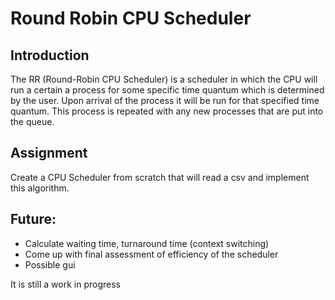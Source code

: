 # Round Robin CPU Scheduler

## Introduction
The RR (Round-Robin CPU Scheduler) is a scheduler in which the CPU will run a certain a process for
some specific time quantum which is determined by the user. Upon arrival of the process it will be
run for that specified time quantum. This process is repeated with any new processes that are put
into the queue.

## Assignment
Create a CPU Scheduler from scratch that will read a csv and implement this algorithm.

## Future:
- Calculate waiting time, turnaround time (context switching)
- Come up with final assessment of efficiency of the scheduler
- Possible gui

It is still a work in progress


